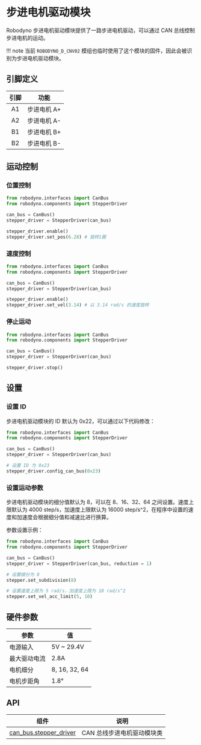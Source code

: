 # 步进电机驱动模块

Robodyno 步进电机驱动模块提供了一路步进电机驱动，可以通过 CAN 总线控制步进电机的运动。

!!! note
    当前 `ROBODYNO_D_CNV02` 模组也临时使用了这个模块的固件，因此会被识别为步进电机驱动模块。

## 引脚定义

| 引脚 | 功能 |
| :--: | :--: |
| A1 | 步进电机 A+ |
| A2 | 步进电机 A- |
| B1 | 步进电机 B+ |
| B2 | 步进电机 B- |

## 运动控制

### 位置控制

```python
from robodyno.interfaces import CanBus
from robodyno.components import StepperDriver

can_bus = CanBus()
stepper_driver = StepperDriver(can_bus)

stepper_driver.enable()
stepper_driver.set_pos(6.28) # 旋转1圈
```

### 速度控制

```python
from robodyno.interfaces import CanBus
from robodyno.components import StepperDriver

can_bus = CanBus()
stepper_driver = StepperDriver(can_bus)

stepper_driver.enable()
stepper_driver.set_vel(3.14) # 以 3.14 rad/s 的速度旋转
```

### 停止运动

```python
from robodyno.interfaces import CanBus
from robodyno.components import StepperDriver

can_bus = CanBus()
stepper_driver = StepperDriver(can_bus)

stepper_driver.stop()
```

## 设置

### 设置 ID

步进电机驱动模块的 ID 默认为 0x22，可以通过以下代码修改：

```python
from robodyno.interfaces import CanBus
from robodyno.components import StepperDriver

can_bus = CanBus()
stepper_driver = StepperDriver(can_bus)

# 设置 ID 为 0x23
stepper_driver.config_can_bus(0x23)
```

### 设置运动参数

步进电机驱动模块的细分值默认为 8，可以在 8、16、32、64 之间设置。速度上限默认为 4000 step/s，加速度上限默认为 16000 step/s^2，在程序中设置的速度和加速度会根据细分值和减速比进行换算。

参数设置示例：

```python
from robodyno.interfaces import CanBus
from robodyno.components import StepperDriver

can_bus = CanBus()
stepper_driver = StepperDriver(can_bus, reduction = 1)

# 设置细分为 8
stepper.set_subdivision(8)

# 设置速度上限为 5 rad/s，加速度上限为 10 rad/s^2
stepper.set_vel_acc_limit(5, 10)
```

## 硬件参数

| 参数 | 值 |
| ---- | ---- |
| 电源输入 | 5V ~ 29.4V |
| 最大驱动电流 | 2.8A |
| 电机细分 | 8, 16, 32, 64 |
| 电机步距角 | 1.8° |

## API

| 组件 | 说明 |
| ---- | ---- |
| [can_bus.stepper_driver](../../../references/components/can_bus/stepper_driver) | CAN 总线步进电机驱动模块类 |
